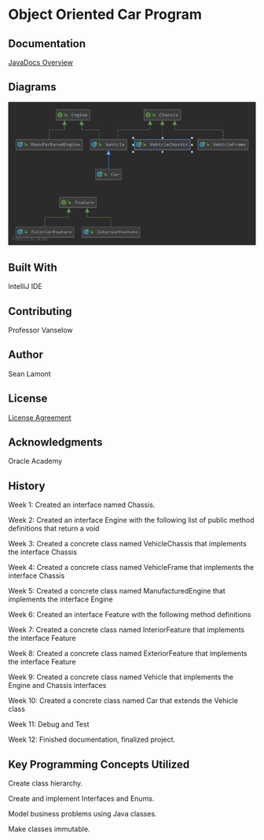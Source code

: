 # Object Oriented Car Program

## Documentation
[JavaDocs Overview](https://slamont3134.github.io/Seans_Car_Project/)

## Diagrams
![Class Diagram](https://github.com/SLamont3134/Seans_Car_Project/blob/master/docs/Package%20stlamont3134.jpg)

## Built With
IntelliJ IDE

## Contributing
Professor Vanselow

## Author
Sean Lamont

## License
[License Agreement](https://github.com/SLamont3134/Seans_Car_Project/blob/master/LICENSE)

## Acknowledgments
Oracle Academy

## History
Week 1: Created an interface named  Chassis.

Week 2: Created an interface Engine with the following list of public method definitions that return a void

Week 3: Created a concrete class named VehicleChassis that implements the interface Chassis

Week 4: Created a concrete class named VehicleFrame that implements the interface Chassis

Week 5: Created a concrete class named ManufacturedEngine that implements the interface Engine

Week 6: Created an interface Feature with the following method definitions

Week 7: Created a concrete class named InteriorFeature that implements the interface Feature

Week 8: Created a concrete class named ExteriorFeature that implements the interface Feature

Week 9: Created a concrete class named Vehicle that implements the Engine and Chassis interfaces

Week 10: Created a concrete class named Car that extends the Vehicle class

Week 11: Debug and Test

Week 12: Finished documentation, finalized project.


## Key Programming Concepts Utilized
Create class hierarchy.

Create and implement Interfaces and Enums.

Model business problems using Java classes.

Make classes immutable.

